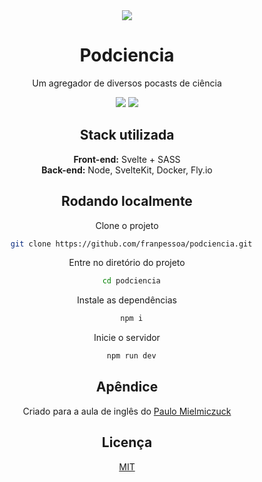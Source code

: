 <div align="center">
  <img src="https://0x0.st/o2kr.svg"
</div>

# Podciencia

Um agregador de diversos pocasts de ciência


<div align="center">
<img src="https://img.shields.io/github/languages/code-size/franpessoa/podciencia?color=green&label=Tamanho)">
<img src="https://img.shields.io/github/languages/top/franpessoa/podciencia?color=green&label=Language&logoColor=red)">
</div>

## Stack utilizada

**Front-end:**  Svelte + SASS
\
**Back-end:** Node, SvelteKit, Docker, Fly.io


## Rodando localmente

Clone o projeto

```bash
  git clone https://github.com/franpessoa/podciencia.git
```

Entre no diretório do projeto

```bash
  cd podciencia
```

Instale as dependências

```bash
  npm i
```

Inicie o servidor

```bash
  npm run dev
```


## Apêndice

Criado para a aula de inglês do [Paulo Mielmiczuck](https://www.youtube.com/user/mielmiczuk10)


## Licença

[MIT](https://choosealicense.com/licenses/mit/)

